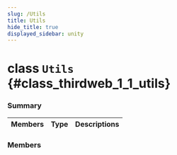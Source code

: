 ```yaml
---
slug: /Utils
title: Utils
hide_title: true
displayed_sidebar: unity
---
```


# class `Utils` {#class_thirdweb_1_1_utils}

### Summary

| Members | Type | Descriptions |
| ------- | ---- | ------------ |

### Members